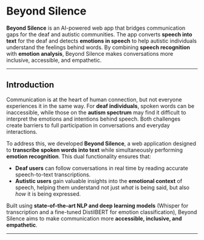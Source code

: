 # Beyond Silence  

**Beyond Silence** is an AI-powered web app that bridges communication gaps for the deaf and autistic communities. The app converts **speech into text** for the deaf and detects **emotions in speech** to help autistic individuals understand the feelings behind words. By combining **speech recognition** with **emotion analysis**, Beyond Silence makes conversations more inclusive, accessible, and empathetic.  

---

## Introduction  

Communication is at the heart of human connection, but not everyone experiences it in the same way. For **deaf individuals**, spoken words can be inaccessible, while those on the **autism spectrum** may find it difficult to interpret the emotions and intentions behind speech. Both challenges create barriers to full participation in conversations and everyday interactions.  

To address this, we developed **Beyond Silence**, a web application designed to **transcribe spoken words into text** while simultaneously performing **emotion recognition**. This dual functionality ensures that:  

- **Deaf users** can follow conversations in real time by reading accurate speech-to-text transcriptions.  
- **Autistic users** gain valuable insights into the **emotional context** of speech, helping them understand not just *what* is being said, but also *how* it is being expressed.  

Built using **state-of-the-art NLP and deep learning models** (Whisper for transcription and a fine-tuned DistilBERT for emotion classification), Beyond Silence aims to make communication more **accessible, inclusive, and empathetic**.  

---

